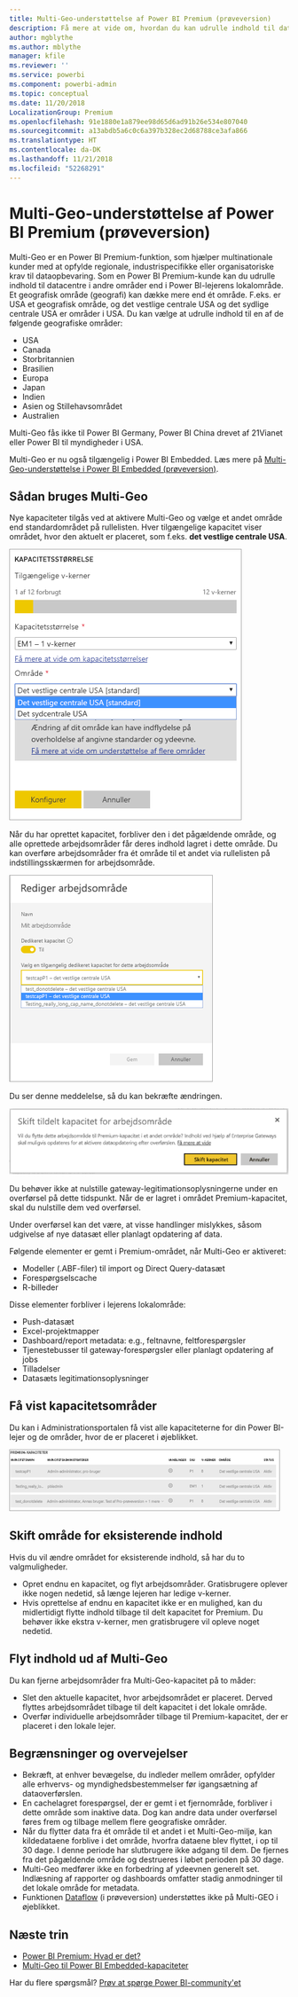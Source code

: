 ```yaml
---
title: Multi-Geo-understøttelse af Power BI Premium (prøveversion)
description: Få mere at vide om, hvordan du kan udrulle indhold til datacentre i andre områder end i Power BI-lejerens lokalområde.
author: mgblythe
ms.author: mblythe
manager: kfile
ms.reviewer: ''
ms.service: powerbi
ms.component: powerbi-admin
ms.topic: conceptual
ms.date: 11/20/2018
LocalizationGroup: Premium
ms.openlocfilehash: 91e1880e1a879ee98d65d6ad91b26e534e807040
ms.sourcegitcommit: a13abdb5a6c0c6a397b328ec2d68788ce3afa866
ms.translationtype: HT
ms.contentlocale: da-DK
ms.lasthandoff: 11/21/2018
ms.locfileid: "52268291"
---
```

# <a name="multi-geo-support-for-power-bi-premium-preview"></a>Multi-Geo-understøttelse af Power BI Premium (prøveversion)

Multi-Geo er en Power BI Premium-funktion, som hjælper multinationale kunder med at opfylde regionale, industrispecifikke eller organisatoriske krav til dataopbevaring. Som en Power BI Premium-kunde kan du udrulle indhold til datacentre i andre områder end i Power BI-lejerens lokalområde. Et geografisk område (geografi) kan dække mere end ét område. F.eks. er USA et geografisk område, og det vestlige centrale USA og det sydlige centrale USA er områder i USA. Du kan vælge at udrulle indhold til en af de følgende geografiske områder:

- USA
- Canada
- Storbritannien
- Brasilien
- Europa
- Japan
- Indien
- Asien og Stillehavsområdet
- Australien

Multi-Geo fås ikke til Power BI Germany, Power BI China drevet af 21Vianet eller Power BI til myndigheder i USA.

Multi-Geo er nu også tilgængelig i Power BI Embedded. Læs mere på [Multi-Geo-understøttelse i Power BI Embedded (prøveversion)](developer/embedded-multi-geo.md).

## <a name="using-multi-geo"></a>Sådan bruges Multi-Geo

Nye kapaciteter tilgås ved at aktivere Multi-Geo og vælge et andet område end standardområdet på rullelisten.  Hver tilgængelige kapacitet viser området, hvor den aktuelt er placeret, som f.eks. **det vestlige centrale USA**.

![Kapacitetsstørrelse: Vælg et område. Power BI Multi-Geo](media/service-admin-premium-multi-geo/power-bi-multi-geo-capacity-size.png)

Når du har oprettet kapacitet, forbliver den i det pågældende område, og alle oprettede arbejdsområder får deres indhold lagret i dette område. Du kan overføre arbejdsområder fra ét område til et andet via rullelisten på indstillingsskærmen for arbejdsområde.

![Rediger arbejdsområde: Vælg en tilgængelig kapacitet. Power BI Multi-Geo](media/service-admin-premium-multi-geo/power-bi-multi-geo-edit-workspace.png)

Du ser denne meddelelse, så du kan bekræfte ændringen.

![Bekræftelse af ændring af tildelt arbejdsområde](media/service-admin-premium-multi-geo/power-bi-multi-geo-change-assigned-workspace-capacity.png)

Du behøver ikke at nulstille gateway-legitimationsoplysningerne under en overførsel på dette tidspunkt.  Når de er lagret i området Premium-kapacitet, skal du nulstille dem ved overførsel.

Under overførsel kan det være, at visse handlinger mislykkes, såsom udgivelse af nye datasæt eller planlagt opdatering af data.  

Følgende elementer er gemt i Premium-området, når Multi-Geo er aktiveret:

- Modeller (.ABF-filer) til import og Direct Query-datasæt
- Forespørgselscache
- R-billeder

Disse elementer forbliver i lejerens lokalområde:

- Push-datasæt
- Excel-projektmapper
- Dashboard/report metadata: e.g., feltnavne, feltforespørgsler
- Tjenestebusser til gateway-forespørgsler eller planlagt opdatering af jobs
- Tilladelser
- Datasæts legitimationsoplysninger

## <a name="view-capacity-regions"></a>Få vist kapacitetsområder

Du kan i Administrationsportalen få vist alle kapaciteterne for din Power BI-lejer og de områder, hvor de er placeret i øjeblikket.

![Få vist premium-kapaciteter](media/service-admin-premium-multi-geo/power-bi-multi-geo-premium-capacities.png) 

## <a name="change-the-region-for-existing-content"></a>Skift område for eksisterende indhold

Hvis du vil ændre området for eksisterende indhold, så har du to valgmuligheder.

- Opret endnu en kapacitet, og flyt arbejdsområder. Gratisbrugere oplever ikke nogen nedetid, så længe lejeren har ledige v-kerner.
- Hvis oprettelse af endnu en kapacitet ikke er en mulighed, kan du midlertidigt flytte indhold tilbage til delt kapacitet for Premium. Du behøver ikke ekstra v-kerner, men gratisbrugere vil opleve noget nedetid.

## <a name="move-content-out-of-multi-geo"></a>Flyt indhold ud af Multi-Geo  

Du kan fjerne arbejdsområder fra Multi-Geo-kapacitet på to måder:

- Slet den aktuelle kapacitet, hvor arbejdsområdet er placeret.  Derved flyttes arbejdsområdet tilbage til delt kapacitet i det lokale område.
- Overfør individuelle arbejdsområder tilbage til Premium-kapacitet, der er placeret i den lokale lejer.

## <a name="limitations-and-considerations"></a>Begrænsninger og overvejelser

- Bekræft, at enhver bevægelse, du indleder mellem områder, opfylder alle erhvervs- og myndighedsbestemmelser før igangsætning af dataoverførslen.
- En cachelagret forespørgsel, der er gemt i et fjernområde, forbliver i dette område som inaktive data. Dog kan andre data under overførsel føres frem og tilbage mellem flere geografiske områder.
- Når du flytter data fra ét område til et andet i et Multi-Geo-miljø, kan kildedataene forblive i det område, hvorfra dataene blev flyttet, i op til 30 dage. I denne periode har slutbrugere ikke adgang til dem. De fjernes fra det pågældende område og destrueres i løbet perioden på 30 dage.
- Multi-Geo medfører ikke en forbedring af ydeevnen generelt set. Indlæsning af rapporter og dashboards omfatter stadig anmodninger til det lokale område for metadata.
- Funktionen [Dataflow](service-dataflows-overview.md) (i prøveversion) understøttes ikke på Multi-GEO i øjeblikket.

## <a name="next-steps"></a>Næste trin

- [Power BI Premium: Hvad er det?](service-premium.md)
- [Multi-Geo til Power BI Embedded-kapaciteter](developer/embedded-multi-geo.md)

Har du flere spørgsmål? [Prøv at spørge Power BI-community'et](http://community.powerbi.com/)
